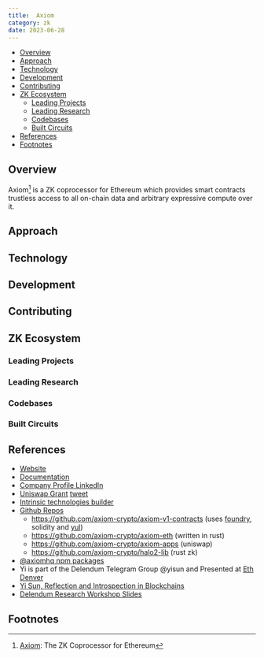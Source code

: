 ```yaml
---
title:  Axiom
category: zk
date: 2023-06-28
---
```


- [Overview](#overview)
- [Approach](#approach)
- [Technology](#technology)
- [Development](#development)
- [Contributing](#contributing)
- [ZK Ecosystem](#zk-ecosystem)
  - [Leading Projects](#leading-projects)
  - [Leading Research](#leading-research)
  - [Codebases](#codebases)
  - [Built Circuits](#built-circuits)
- [References](#references)
- [Footnotes](#footnotes)

## Overview

Axiom[^ov-1] is a ZK coprocessor for Ethereum which provides smart contracts trustless access to all on-chain data and arbitrary expressive compute over it.

## Approach

## Technology

## Development

## Contributing

## ZK Ecosystem

### Leading Projects

### Leading Research

### Codebases

### Built Circuits

## References

- [Website](https://www.axiom.xyz/)
- [Documentation](https://docs.axiom.xyz/)
- [Company Profile LinkedIn](https://www.linkedin.com/company/axiom-xyz/about/)
- [Uniswap Grant](https://hackmd.io/@yisun/H1e6U42Ps)  [tweet](https://twitter.com/UniswapFND/status/1617895640415207424?lang=en)
- [Intrinsic technologies builder](https://gen.xyz/blog/axiomxyz)
- [Github Repos](https://github.com/axiom-crypto)
  - <https://github.com/axiom-crypto/axiom-v1-contracts> (uses [foundry](https://book.getfoundry.sh/), solidity and [yul](https://medium.com/@jtriley15/yul-vs-solidity-contract-comparison-2b6d9e9dc833))
  - <https://github.com/axiom-crypto/axiom-eth> (written in rust)
  - <https://github.com/axiom-crypto/axiom-apps> (uniswap)
  - <https://github.com/axiom-crypto/halo2-lib> (rust zk)
- [@axiomhq npm packages](https://www.npmjs.com/search?q=%40axiomhq)
- Yi is part of the Delendum Telegram Group @yisun and Presented at [Eth Denver](https://twitter.com/axiom_xyz/status/1630960864479027200)
- [Yi Sun, Reflection and Introspection in Blockchains](https://www.youtube.com/watch?v=05uv3hsH6oA)
- [Delendum Research Workshop Slides](https://drive.google.com/drive/folders/15Ih1B4Pjr-oorAa33qlAgVH5klCHwSG3)

## Footnotes

<!-- Overview -->
[^ov-1]: [Axiom](https://www.axiom.xyz/): The ZK Coprocessor for Ethereum
